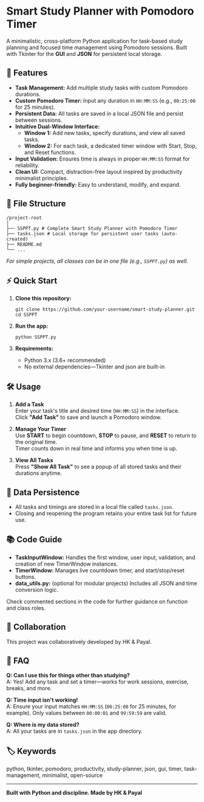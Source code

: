 # Smart Study Planner with Pomodoro Timer

A minimalistic, cross-platform Python application for task-based study planning and focused time management using Pomodoro sessions. Built with Tkinter for the **GUI** and **JSON** for persistent local storage.

## 🚀 Features

- **Task Management:** Add multiple study tasks with custom Pomodoro durations.
- **Custom Pomodoro Timer:** Input any duration in `HH:MM:SS` (e.g., `00:25:00` for 25 minutes).
- **Persistent Data:** All tasks are saved in a local JSON file and persist between sessions.
- **Intuitive Dual-Window Interface:**
  - **Window 1:** Add new tasks, specify durations, and view all saved tasks.
  - **Window 2:** For each task, a dedicated timer window with Start, Stop, and Reset functions.
- **Input Validation:** Ensures time is always in proper `HH:MM:SS` format for reliability.
- **Clean UI:** Compact, distraction-free layout inspired by productivity minimalist principles.
- **Fully beginner-friendly:** Easy to understand, modify, and expand.

## 📂 File Structure
```
/project-root
│
├── SSPPT.py # Complete Smart Study Planner with Pomodoro Timer
├── tasks.json # Local storage for persistent user tasks (auto-created)
├── README.md
└── ...
```

_For simple projects, all classes can be in one file (e.g., `SSPPT.py`) as well._

## ⚡ Quick Start

1. **Clone this repository:**
    ```
    git clone https://github.com/your-username/smart-study-planner.git
    cd SSPPT
    ```

2. **Run the app:**
    ```
    python SSPPT.py
    ```

3. **Requirements:**
    - Python 3.x (3.6+ recommended)
    - No external dependencies—Tkinter and json are built-in

## 🛠️ Usage

1. **Add a Task**  
   Enter your task's title and desired time (`HH:MM:SS`) in the interface.  
   Click **"Add Task"** to save and launch a Pomodoro window.

2. **Manage Your Timer**  
   Use **START** to begin countdown, **STOP** to pause, and **RESET** to return to the original time.  
   Timer counts down in real time and informs you when time is up.

3. **View All Tasks**  
   Press **"Show All Task"** to see a popup of all stored tasks and their durations anytime.

## 💾 Data Persistence

- All tasks and timings are stored in a local file called `tasks.json`.
- Closing and reopening the program retains your entire task list for future use.

## 📚 Code Guide

- **TaskInputWindow:** Handles the first window, user input, validation, and creation of new TimerWindow instances.
- **TimerWindow:** Manages live countdown timer, and start/stop/reset buttons.
- **data_utils.py:** (optional for modular projects) Includes all JSON and time conversion logic.

Check commented sections in the code for further guidance on function and class roles.

## 👥 Collaboration

This project was collaboratively developed by HK & Payal.  

## 🤔 FAQ

**Q: Can I use this for things other than studying?**  
A: Yes! Add any task and set a timer—works for work sessions, exercise, breaks, and more.

**Q: Time input isn't working!**  
A: Ensure your input matches `HH:MM:SS` (`00:25:00` for 25 minutes, for example). Only values between `00:00:01` and `99:59:59` are valid.

**Q: Where is my data stored?**  
A: All your tasks are in `tasks.json` in the app directory.

## 🏷️ Keywords

python, tkinter, pomodoro, productivity, study-planner, json, gui, timer, task-management, minimalist, open-source

---

**Built with Python and discipline. Made by HK & Payal**
